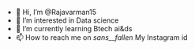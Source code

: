 - 👋 Hi, I’m @Rajavarman15
- 👀 I’m interested in Data science 
- 🌱 I’m currently learning Btech ai&ds 
- 📫 How to reach me on  _sans__fallen_ My Instagram id


<!---
Rajavarman15/Rajavarman15 is a ✨ special ✨ repository because its `README.md` (this file) appears on your GitHub profile.
You can click the Preview link to take a look at your changes.
--->
